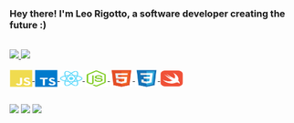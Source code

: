 ### Hey there! I'm Leo Rigotto, a software developer creating the future :)

<br>
<div style="display: flex">
  <a href="https://github.com/larrygotto">
  <img height="150em" src="https://github-readme-stats.vercel.app/api?username=larrygotto&show_icons=true&theme=dracula&include_all_commits=true&count_private=true"/>
  <img height="150em" src="https://github-readme-stats.vercel.app/api/top-langs/?username=larrygotto&layout=compact&langs_count=7&theme=dracula"/>
</div>
  
  <div style="display: inline_block"><br>
  <img align="center" alt="Js" height="30" width="40" src="https://raw.githubusercontent.com/devicons/devicon/master/icons/javascript/javascript-plain.svg">
  <img align="center" alt="Ts" height="30" width="40" src="https://raw.githubusercontent.com/devicons/devicon/master/icons/typescript/typescript-plain.svg">
  <img align="center" alt="React" height="30" width="40" src="https://raw.githubusercontent.com/devicons/devicon/master/icons/react/react-original.svg">
    <img align="center" alt="Node" height="30" width="40" src="https://raw.githubusercontent.com/devicons/devicon/master/icons/nodejs/nodejs-plain.svg">
  <img align="center" alt="HTML" height="30" width="40" src="https://raw.githubusercontent.com/devicons/devicon/master/icons/html5/html5-original.svg">
  <img align="center" alt="CSS" height="30" width="40" src="https://raw.githubusercontent.com/devicons/devicon/master/icons/css3/css3-original.svg">
  <img align="center" alt="Swift" height="30" width="40" src="https://raw.githubusercontent.com/devicons/devicon/master/icons/swift/swift-original.svg">
</div>
  
  ##
  
  <div> 
  <a href = "mailto:leorigotto@me.com"><img src="https://img.shields.io/badge/-Mail%20me-%2355B5?style=for-the-badge&logo=maildotru&logoColor=white" target="_blank"></a>
      <a href="https://www.github.com/larrygotto/portfolio" target="_blank"><img src="https://img.shields.io/badge/-Portfolio-%23333?style=for-the-badge&logo=github&logoColor=white" target="_blank"></a> 
  <a href="https://www.linkedin.com/in/leorigotto" target="_blank"><img src="https://img.shields.io/badge/-LinkedIn-%230077B5?style=for-the-badge&logo=linkedin&logoColor=white" target="_blank"></a> 
</div>
